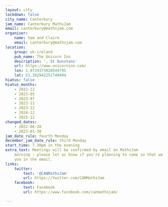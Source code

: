 ```yaml
---
layout: city
lockdown: false
city_name: Canterbury
jam_name: Canterbury MathsJam
email: canterbury@mathsjam.com
organiser:
    name: Sam and Claire
    email: canterbury@mathsjam.com
location:
    group: uk-ireland
    pub_name: The Unicorn Inn
    description: ', St Dunstans'
    url: https://www.unicorninn.com/
    lon: 1.0729373828544795
    lat: 51.282942251740494
hiatus: false
hiatus_months:
    - 2022-12
    - 2023-05
    - 2023-07
    - 2023-11
    - 2023-12
    - 2024-12
    - 2025-12
changed_dates:
    - 2022-06-20
    - 2023-01-30
jam_date_rule: fourth Monday
december_jam_date_rule: third Monday
start_time: 7.30pm in the evening
extra_text: Meetings will be confirmed by email on MathsJam
    morning - please let us know if you're planning to come so that we can include
    you in the email.
links:
    twitter:
        text: '@CANMathsJam'
        url: https://twitter.com/CANMathsJam
    facebook:
        text: Facebook
        url: https://www.facebook.com/canmathsjam/

---
```


